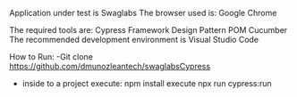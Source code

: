 Application under test is Swaglabs
The browser used is:
Google Chrome

The required tools are:
Cypress Framework
Design Pattern POM
Cucumber
The recommended development environment is Visual Studio Code



How to Run:
-Git clone https://github.com/dmunozleantech/swaglabsCypress

- inside to a project execute:
npm install
execute 
npx run cypress:run

